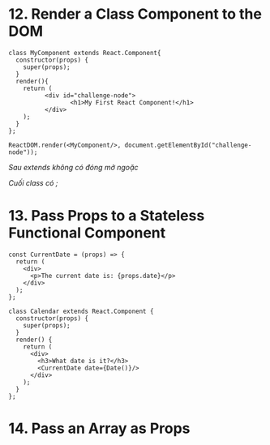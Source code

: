 # 12. Render a Class Component to the DOM

```react
class MyComponent extends React.Component{
  constructor(props) {
    super(props);
  }
  render(){
    return (
          <div id="challenge-node">
                 <h1>My First React Component!</h1>
          </div>
    );
  }
};

ReactDOM.render(<MyComponent/>, document.getElementById("challenge-node"));
```

_Sau extends không có đóng mở ngoặc_

_Cuối class có ;_

# 13. Pass Props to a Stateless Functional Component

```
const CurrentDate = (props) => {
  return (
    <div>
      <p>The current date is: {props.date}</p>
    </div>
  );
};

class Calendar extends React.Component {
  constructor(props) {
    super(props);
  }
  render() {
    return (
      <div>
        <h3>What date is it?</h3>
        <CurrentDate date={Date()}/>
      </div>
    );
  }
};
```
# 14. Pass an Array as Props
